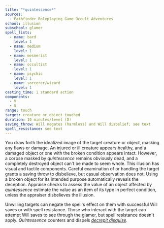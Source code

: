 ```yaml
---
title: "*quintessence*"
sources:
  - Pathfinder Roleplaying Game Occult Adventures
school: illusion
subschool: glamer
spell_lists:
  - name: bard
    level: 1
  - name: medium
    level: 1
  - name: mesmerist
    level: 1
  - name: occultist
    level: 1
  - name: psychic
    level: 1
  - name: sorcerer/wizard
    level: 1
casting_time: 1 standard action
components:
  - V
  - S
range: touch
target: creature or object touched
duration: 10 minutes/level (D)
saving_throw: Will negates (harmless) and Will disbelief; see text
spell_resistance: see text
---
```


You draw forth the idealized image of the target creature or object, masking any flaws or damage. An injured or ill creature appears healthy, and a damaged object or one with the broken condition appears intact. However, a corpse masked by *quintessence* remains obviously dead, and a completely destroyed object can't be made to seem whole. This illusion has visual and tactile components. Careful examination of or handling the target grants a saving throw to disbelieve, but casual observation does not. Using a broken object for its intended purpose automatically reveals the deception. Appraise checks to assess the value of an object affected by *quintessence* estimate the value as an item of its type in perfect condition, unless the appraiser disbelieves the illusion.

Unwilling targets can negate the spell's effect on them with successful Will saves or with spell resistance. Those who interact with the target can attempt Will saves to see through the glamer, but spell resistance doesn't apply. *Quintessence* counters and dispels [*decrepit disguise*](/spells/decrepit-disguise/).
